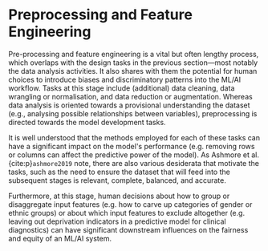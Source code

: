 # Preprocessing and Feature Engineering

Pre-processing and feature engineering is a vital but often lengthy process, which overlaps with the design tasks in the previous section—most notably the data analysis activities.
It also shares with them the potential for human choices to introduce biases and discriminatory patterns into the ML/AI workflow.
Tasks at this stage include (additional) data cleaning, data wrangling or normalisation, and data reduction or augmentation.
Whereas data analysis is oriented towards a provisional understanding the dataset (e.g., analysing possible relationships between variables), preprocessing is directed towards the model development tasks.

It is well understood that the methods employed for each of these tasks can have a significant impact on the model's performance (e.g. removing rows or columns can affect the predictive power of the model). As Ashmore et al. {cite:p}`ashmore2019` note, there are also various desiderata that motivate the tasks, such as the need to ensure the dataset that will feed into the subsequent stages is relevant, complete, balanced, and accurate.

Furthermore, at this stage, human decisions about how to group or disaggregate input features (e.g. how to carve up categories of gender or ethnic groups) or about which input features to exclude altogether (e.g. leaving out deprivation indicators in a predictive model for clinical diagnostics) can have significant downstream influences on the fairness and equity of an ML/AI system.
